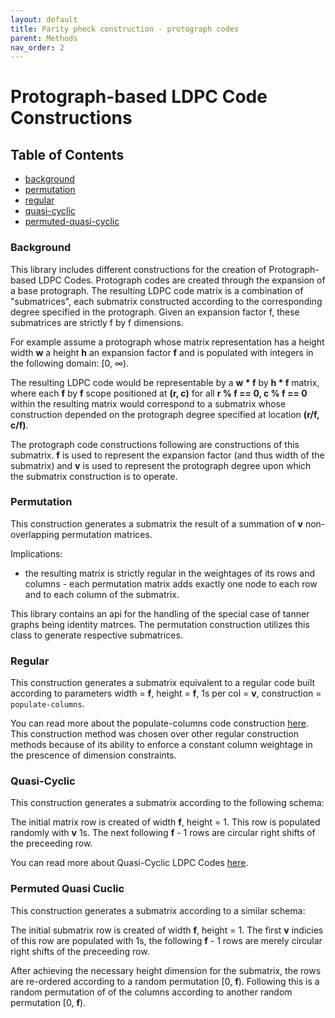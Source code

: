 ```yaml
---
layout: default
title: Parity pheck construction - protograph codes
parent: Methods
nav_order: 2
---
```


# Protograph-based LDPC Code Constructions

## Table of Contents
* [background](./methods-protograph.html#background)
* [permutation](./methods-protograph.html#permutation)
* [regular](./methods-protograph.html#regular)
* [quasi-cyclic](./methods-protograph.html#quasi-cyclic)
* [permuted-quasi-cyclic](./methods-protograph.html#permuted-quasi-cuclic)

### Background

This library includes different constructions for the creation of Protograph-based LDPC Codes. Protograph codes are created through the expansion of a base protograph. The resulting LDPC code matrix is a combination of "submatrices", each submatrix constructed according to the corresponding degree specified in the protograph. Given an expansion factor f, these submatrices are strictly f by f dimensions.

For example assume a protograph whose matrix representation has a height width <strong>w</strong> a height <strong>h</strong> an expansion factor <strong>f</strong> and is populated with integers in the following domain: [0, ∞).

The resulting LDPC code would be representable by a <strong>w * f</strong> by <strong>h * f</strong> matrix, where each <strong>f</strong> by <strong>f</strong> scope positioned at <strong>(r, c)</strong> for all <strong>r % f == 0, c % f == 0</strong> within the resulting matrix would correspond to a submatrix whose construction depended on the protograph degree specified at location <strong>(r/f, c/f)</strong>.

The protograph code constructions following are constructions of this submatrix. <strong>f</strong> is used to represent the expansion factor (and thus width of the submatrix) and <strong>v</strong> is used to represent the protograph degree upon which the submatrix construction is to operate.

### Permutation

This construction generates a submatrix the result of a summation of <strong>v</strong> non-overlapping permutation matrices.

Implications:
* the resulting matrix is strictly regular in the weightages of its rows and columns - each permutation matrix adds exactly one node to each row and to each column of the submatrix.

This library contains an api for the handling of the special case of tanner graphs being identity matrces. The permutation construction utilizes this class to generate respective submatrices.

### Regular

This construction generates a submatrix equivalent to a regular code built according to parameters width = <strong>f</strong>, height = <strong>f</strong>, 1s per col = <strong>v</strong>, construction = <code>populate-columns</code>.

You can read more about the populate-columns code construction [here](./methods-regular.html#populate-columns). This construction method was chosen over other regular construction methods because of its ability to enforce a constant column weightage in the prescence of dimension constraints.

### Quasi-Cyclic

This construction generates a submatrix according to the following schema:

The initial matrix row is created of width <strong>f</strong>, height = 1. This row is populated randomly with <strong>v</strong> 1s. The next following <strong>f</strong> - 1 rows are circular right shifts of the preceeding row.

You can read more about Quasi-Cyclic LDPC Codes [here](https://ieeexplore.ieee.org/document/6145509).

### Permuted Quasi Cuclic

This construction generates a submatrix according to a similar schema:

The initial submatrix row is created of width <strong>f</strong>, height = 1. The first <strong>v</strong> indicies of this row are populated with 1s, the following <strong>f</strong> - 1 rows are merely circular right shifts of the preceeding row.

After achieving the necessary height dimension for the submatrix, the rows are re-ordered according to a random permutation [0, <strong>f</strong>). Following this is a random permutation of of the columns according to another random permutation [0, <strong>f</strong>).
